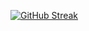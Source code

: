 [![GitHub Streak](https://streak-stats.demolab.com/?user=bilqissalmaaaa)](https://git.io/streak-stats) 

